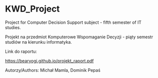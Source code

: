 # KWD_Project

Project for Computer Decision Support subject - fifth semester of IT studies.

Projekt na przedmiot Komputerowe Wspomaganie Decyzji - piąty semestr studiów na kierunku informatyka. 

Link do raportu:

https://bearyogi.github.io/projekt_raport.pdf

Autorzy/Authors: Michał Mamla, Dominik Pepaś
